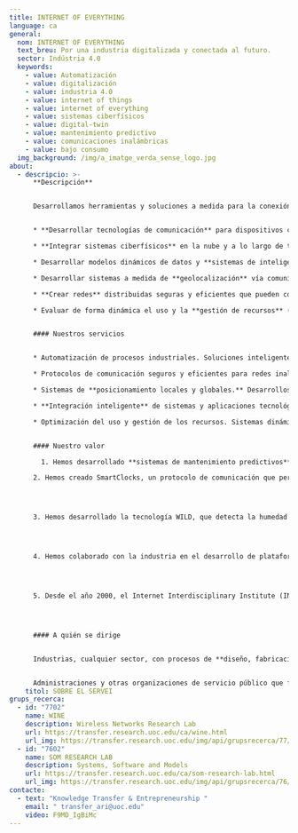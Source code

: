 ```yaml
---
title: INTERNET OF EVERYTHING
language: ca
general:
  nom: INTERNET OF EVERYTHING
  text_breu: Por una industria digitalizada y conectada al futuro.
  sector: Indústria 4.0
  keywords:
    - value: Automatización
    - value: digitalización
    - value: industria 4.0
    - value: internet of things
    - value: internet of everything
    - value: sistemas ciberfísicos
    - value: digital-twin
    - value: mantenimiento predictivo
    - value: comunicaciones inalámbricas
    - value: bajo consumo
  img_background: /img/a_imatge_verda_sense_logo.jpg
about:
  - descripcio: >-
      **Descripción**


      Desarrollamos herramientas y soluciones a medida para la conexión inteligente e inalámbrica de máquinas y personas, contribuyendo a la mejora y flexibilización de la producción en la industria 4.0 y la digitalización de servicios. Somos expertos en:


      * **Desarrollar tecnologías de comunicación** para dispositivos conectados en ciudades (smart cities), en carreteras y grandes infraestructuras, en la industria, en redes domésticas o en las redes de comunicaciones.

      * **Integrar sistemas ciberfísicos** en la nube y a lo largo de toda la cadena industrial: diseño, fabricación, distribución y uso.

      * Desarrollar modelos dinámicos de datos y **sistemas de inteligencia** contextual para la automatización, la flexibilización y el control en tiempo real de procesos industriales y logísticos.

      * Desarrollar sistemas a medida de **geolocalización** vía comunicación IoT satelital.

      * **Crear redes** distribuidas seguras y eficientes que pueden combinar distintas tecnologías.

      * Evaluar de forma dinámica el uso y la **gestión de recursos** (dispositivos y energéticos) para hacer un uso eficiente.


      #### Nuestros servicios


      * Automatización de procesos industriales. Soluciones inteligentes para la optimización de líneas de producción y mejora del mantenimiento de equipos.

      * Protocolos de comunicación seguros y eficientes para redes inalámbricas. Desarrollo de sistemas de conexión inalámbricos a medida que dan una respuesta eficiente a los retos de la fabricación y logística distribuida y flexible, a la vez que aseguran la protección de datos y de la propiedad industrial. 

      * Sistemas de **posicionamiento locales y globales.** Desarrollos a medida mediante tecnologías de comunicación satelitales o de radio que permiten conectar activos y equipos industriales a nivel local y global.

      * **Integración inteligente** de sistemas y aplicaciones tecnológicas en la industria 4.0. Desarrollos tecnológicos a medida para integrar equipos y plataformas digitales industriales que utilizan tecnologías heterogéneas.

      * Optimización del uso y gestión de los recursos. Sistemas dinámicos de análisis de datos distribuidos que permiten medir el uso de los recursos en tiempo real y definir intervenciones para sacar el máximo rendimiento, hacer mantenimiento predictivo o reducir su **consumo energético.**


      #### Nuestro valor

        1. Hemos desarrollado **sistemas de mantenimiento predictivos** para el sector de la refrigeración                                                                    industrial.

      2. Hemos creado SmartClocks, un protocolo de comunicación que permite la sincronización        automática de dispositivos en redes IoT sin necesidad de fuentes de tiempos externas (GPS) ni comunicaciones dedicadas, y que es **energéticamente eficiente.** 




      3. Hemos desarrollado la tecnología WILD, que detecta la humedad y la fuga de líquidos de forma automática en cadenas de producción, almacenes o espacios de construcción gracias a una **tecnología inalámbrica, de bajo coste y sin baterías.** 




      4. Hemos colaborado con la industria en el desarrollo de plataformas en abierto para facilitar la **automatización** de procesos industriales. 




      5. Desde el año 2000, el Internet Interdisciplinary Institute (IN3) es nuestro centro de referencia en I&I, y se dirige al desarrollo de **soluciones tecnológicas** arraigadas en la era digital y al estudio de internet y de los efectos de la interacción entre las tecnologías digitales y la actividad humana. 




      #### A quién se dirige


      Industrias, cualquier sector, con procesos de **diseño, fabricación y logística digital** automatizados o distribuidos.


      Administraciones y otras organizaciones de servicio público que fomentan o despliegan intervenciones digitales de smart city
    titol: SOBRE EL SERVEI
grups_recerca:
  - id: "7702"
    name: WINE
    description: Wireless Networks Research Lab
    url: https://transfer.research.uoc.edu/ca/wine.html
    url_img: https://transfer.research.uoc.edu/img/api/grupsrecerca/77/image/1594216262171
  - id: "7602"
    name: SOM RESEARCH LAB
    description: Systems, Software and Models
    url: https://transfer.research.uoc.edu/ca/som-research-lab.html
    url_img: https://transfer.research.uoc.edu/img/api/grupsrecerca/76/image/1594205372698
contacte:
  - text: "Knowledge Transfer & Entrepreneurship "
    email: " transfer_ari@uoc.edu"
    video: F9MD_IgBiMc
---
```


